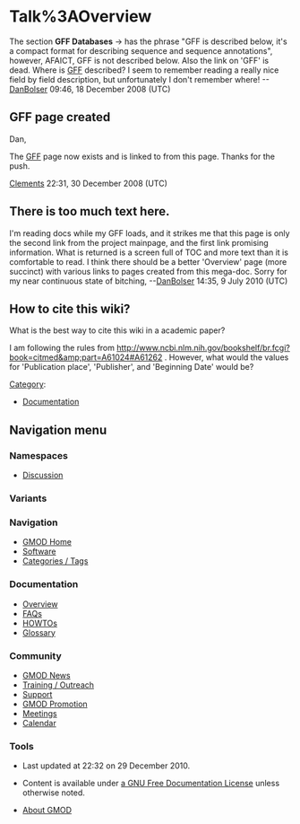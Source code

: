 



<span id="top"></span>




# <span dir="auto">Talk%3AOverview</span>









The section **GFF Databases** -\> has the phrase "GFF is described
below, it's a compact format for describing sequence and sequence
annotations", however, AFAICT, GFF is not described below. Also the link
on 'GFF' is dead. Where is [GFF](GFF "GFF") described? I seem to
remember reading a really nice field by field description, but
unfortunately I don't remember where!
--[DanBolser](User%3ADanBolser "User%3ADanBolser") 09:46, 18 December 2008
(UTC)

## <span id="GFF_page_created" class="mw-headline">GFF page created</span>

Dan,

The [GFF](GFF "GFF") page now exists and is linked to from this page.
Thanks for the push.

[Clements](User%3AClements "User%3AClements") 22:31, 30 December 2008 (UTC)

## <span id="There_is_too_much_text_here." class="mw-headline">There is too much text here.</span>

I'm reading docs while my GFF loads, and it strikes me that this page is
only the second link from the project mainpage, and the first link
promising information. What is returned is a screen full of TOC and more
text than it is comfortable to read. I think there should be a better
'Overview' page (more succinct) with various links to pages created from
this mega-doc. Sorry for my near continuous state of bitching,
--[DanBolser](User%3ADanBolser "User%3ADanBolser") 14:35, 9 July 2010 (UTC)

## <span id="How_to_cite_this_wiki.3F" class="mw-headline">How to cite this wiki?</span>

What is the best way to cite this wiki in a academic paper?

I am following the rules from <a
href="http://www.ncbi.nlm.nih.gov/bookshelf/br.fcgi?book=citmed&amp;part=A61024#A61262#A61262"
class="external free"
rel="nofollow">http://www.ncbi.nlm.nih.gov/bookshelf/br.fcgi?book=citmed&amp;part=A61024#A61262</a>
. However, what would the values for 'Publication place', 'Publisher',
and 'Beginning Date' would be?




[Category](Special%3ACategories "Special%3ACategories"):

- [Documentation](Category%3ADocumentation "Category%3ADocumentation")






## Navigation menu



### Namespaces


- <span id="ca-talk"><a href="Talk%3AOverview" accesskey="t"
  title="Discussion about the content page [t]">Discussion</a></span>


### 

### Variants[](#)








<a href="Main_Page"
style="background-image: url(../images/GMOD-cogs.png);"
title="Visit the main page"></a>


### Navigation



- <span id="n-GMOD-Home">[GMOD Home](Main_Page)</span>
- <span id="n-Software">[Software](GMOD_Components)</span>
- <span id="n-Categories-.2F-Tags">[Categories /
  Tags](Categories)</span>




### Documentation



- <span id="n-Overview">[Overview](Overview)</span>
- <span id="n-FAQs">[FAQs](Category%3AFAQ)</span>
- <span id="n-HOWTOs">[HOWTOs](Category%3AHOWTO)</span>
- <span id="n-Glossary">[Glossary](Glossary)</span>




### Community



- <span id="n-GMOD-News">[GMOD News](GMOD_News)</span>
- <span id="n-Training-.2F-Outreach">[Training /
  Outreach](Training_and_Outreach)</span>
- <span id="n-Support">[Support](Support)</span>
- <span id="n-GMOD-Promotion">[GMOD Promotion](GMOD_Promotion)</span>
- <span id="n-Meetings">[Meetings](Meetings)</span>
- <span id="n-Calendar">[Calendar](Calendar)</span>




### Tools




- <span id="footer-info-lastmod">Last updated at 22:32 on 29 December
  2010.</span>
<!-- - <span id="footer-info-viewcount">24,383 page views.</span> -->
- <span id="footer-info-copyright">Content is available under
  <a href="http://www.gnu.org/licenses/fdl-1.3.html" class="external"
  rel="nofollow">a GNU Free Documentation License</a> unless otherwise
  noted.</span>

<!-- -->

- <span id="footer-places-about">[About
  GMOD](GMOD%3AAbout "GMOD%3AAbout")</span>

<!-- -->




